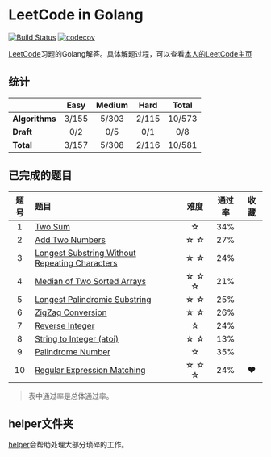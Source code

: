 # LeetCode in Golang 
[![Build Status](https://www.travis-ci.org/aQuaYi/LeetCode-in-Golang.svg?branch=master)](https://www.travis-ci.org/aQuaYi/LeetCode-in-Golang)
[![codecov](https://codecov.io/gh/aQuaYi/LeetCode-in-Golang/branch/master/graph/badge.svg)](https://codecov.io/gh/aQuaYi/LeetCode-in-Golang)

[LeetCode](leetcode.com)习题的Golang解答。具体解题过程，可以查看[本人的LeetCode主页](https://leetcode.com/aQuaYi/)


## 统计
||Easy|Medium|Hard|Total|
|:--|:--:|:--:|:--:|:--:|
|**Algorithms**|3/155|5/303|2/115|10/573|
|**Draft**|0/2|0/5|0/1|0/8|
|**Total**|3/157|5/308|2/116|10/581|


## 已完成的题目
|题号|题目|难度|通过率|收藏|
|:-:|:-|:-: | :-: | :-: |
|1|[Two Sum](./algorithms/0001.two-sum)|☆|34%||
|2|[Add Two Numbers](./algorithms/0002.add-two-numbers)|☆ ☆|27%||
|3|[Longest Substring Without Repeating Characters](./algorithms/0003.longest-substring-without-repeating-characters)|☆ ☆|24%||
|4|[Median of Two Sorted Arrays](./algorithms/0004.median-of-two-sorted-arrays)|☆ ☆ ☆|21%||
|5|[Longest Palindromic Substring](./algorithms/0005.longest-palindromic-substring)|☆ ☆|25%||
|6|[ZigZag Conversion](./algorithms/0006.zigzag-conversion)|☆ ☆|26%||
|7|[Reverse Integer](./algorithms/0007.reverse-integer)|☆|24%||
|8|[String to Integer (atoi)](./algorithms/0008.string-to-integer-atoi)|☆ ☆|13%||
|9|[Palindrome Number](./algorithms/0009.palindrome-number)|☆|35%||
|10|[Regular Expression Matching](./algorithms/0010.regular-expression-matching)|☆ ☆ ☆|24%|❤|
> 表中通过率是总体通过率。
## helper文件夹
[helper](./helper)会帮助处理大部分琐碎的工作。
